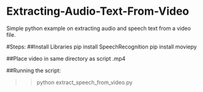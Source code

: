 # Extracting-Audio-Text-From-Video
 Simple python example on extracting audio and speech text from a video file.
 
 #Steps:
 ##Install Libraries
 pip install SpeechRecognition
 pip install moviepy
 
 ##Place video in same directory as script
 <your-video>.mp4
 
 
 ##Running the script:
 >>python extract_speech_from_video.py
